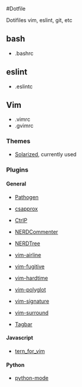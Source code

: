 #Dotfile

Dotifiles vim, eslint, git, etc

## bash

+ .bashrc

## eslint

+ .eslintc

## Vim

+ .vimrc
+ .gvimrc

### Themes
+ [Solarized](https://github.com/altercation/vim-colors-solarized), currently used

### Plugins

#### General
+ [Pathogen](https://github.com/tpope/vim-pathogen)

+ [csapprox](https://github.com/godlygeek/csapprox)
+ [CtrlP](kien.github.io/ctrlp.vim)
+ [NERDCommenter](https://github.com/scrooloose/nerdcommenter)
+ [NERDTree](https://github.com/scrooloose/nerdtree)
+ [vim-airline](https://github.com/bling/vim-airline)
+ [vim-fugitive](https://github.com/tpope/vim-fugitive)
+ [vim-hardtime](https://github.com/takac/vim-hardtime)
+ [vim-polyglot](https://github.com/sheerun/vim-polyglot)
+ [vim-signature](https://github.com/kshenoy/vim-signature)
+ [vim-surround](https://github.com/tpope/vim-surround)
+ [Tagbar](https://github.com/majutsushi/tagbar)

#### Javascript
+ [tern_for_vim](https://github.com/marijnh/tern_for_vim) 

#### Python
+ [python-mode](https://github.com/klen/python-mode)
